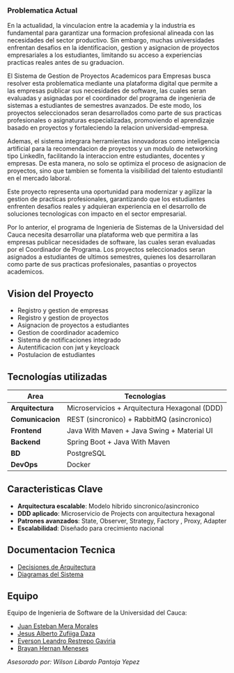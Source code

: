 ### Problematica Actual
En la actualidad, la vinculacion entre la academia y la industria es
fundamental para garantizar una formacion profesional alineada con las
necesidades del sector productivo. Sin embargo, muchas universidades
enfrentan desafios en la identificacion, gestion y asignacion de proyectos
empresariales a los estudiantes, limitando su acceso a experiencias practicas
reales antes de su graduacion.

El Sistema de Gestion de Proyectos Academicos para Empresas busca resolver
esta problematica mediante una plataforma digital que permite a las empresas
publicar sus necesidades de software, las cuales seran evaluadas y
asignadas por el coordinador del programa de ingenieria de sistemas a
estudiantes de semestres avanzados. De este modo, los proyectos seleccionados
seran desarrollados como parte de sus practicas profesionales o asignaturas
especializadas, promoviendo el aprendizaje basado en proyectos y fortaleciendo
la relacion universidad-empresa.

Ademas, el sistema integrara herramientas innovadoras como inteligencia artificial
para la recomendacion de proyectos y un modulo de networking tipo LinkedIn, facilitando
la interaccion entre estudiantes, docentes y empresas. De esta manera, no solo se
optimiza el proceso de asignacion de proyectos, sino que tambien se fomenta la visibilidad
del talento estudiantil en el mercado laboral.

Este proyecto representa una oportunidad para modernizar y agilizar la gestion de
practicas profesionales, garantizando que los estudiantes enfrenten desafios reales
y adquieran experiencia en el desarrollo de soluciones tecnologicas con impacto en
el sector empresarial.

Por lo anterior, el programa de Ingenieria de Sistemas de la Universidad del Cauca
necesita desarrollar una plataforma web que permitira a las empresas publicar necesidades
de software, las cuales seran evaluadas por el Coordinador de Programa. Los proyectos
seleccionados seran asignados a estudiantes de ultimos semestres, quienes los desarrollaran
como parte de sus practicas profesionales, pasantias o proyectos academicos.

## Vision del Proyecto
- Registro y gestion de empresas
- Registro y gestion de proyectos
- Asignacion de proyectos a estudiantes
- Gestion de coordinador academico
- Sistema de notificaciones integrado
- Autentificacion con  jwt y keycloack
- Postulacion de estudiantes

## Tecnologías utilizadas

| Area             | Tecnologias                                     |
|------------------|-------------------------------------------------|
| **Arquitectura** | Microservicios + Arquitectura Hexagonal (DDD)   |
| **Comunicacion** | REST (sincronico) + RabbitMQ (asincronico)      |
| **Frontend**     | Java With Maven + Java Swing + Material UI      |
| **Backend**      | Spring Boot + Java With Maven                   |
| **BD**           | PostgreSQL                                      |
| **DevOps**       | Docker              |

## Caracteristicas Clave

- **Arquitectura escalable**: Modelo hibrido sincronico/asincronico
- **DDD aplicado**: Microservicio de Projects con arquitectura hexagonal
- **Patrones avanzados**: State, Observer, Strategy, Factory , Proxy, Adapter
- **Escalabilidad**: Diseñado para crecimiento nacional

## Documentacion Tecnica

- [Decisiones de Arquitectura](https://docs.google.com/document/d/1R4yLteDbi5kCjZ0_aYPhGcBWfqUeNgPaAy6oHvkTNcw/edit?usp=sharing)
- [Diagramas del Sistema](https://drive.google.com/drive/folders/1Q4XbRvnvD693VKftSgEncQ41jGtSvG4P?usp=sharing)

## Equipo

Equipo de Ingenieria de Software de la Universidad del Cauca:
- [Juan Esteban Mera Morales]()
- [Jesus Alberto Zufiiga Daza]()
- [Everson Leandro Restrepo Gaviria]()
- [Brayan Hernan Meneses]()

*Asesorado por: Wilson Libardo Pantoja Yepez*
